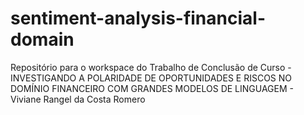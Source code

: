 # sentiment-analysis-financial-domain
Repositório para o workspace do Trabalho de Conclusão de Curso - INVESTIGANDO A POLARIDADE DE OPORTUNIDADES E RISCOS NO DOMÍNIO FINANCEIRO COM GRANDES MODELOS DE LINGUAGEM - Viviane Rangel da Costa Romero
